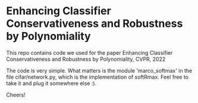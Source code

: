 # Enhancing Classifier Conservativeness and Robustness by Polynomiality

This repo contains code we used for the paper Enhancing Classifier Conservativeness and Robustness by Polynomiality, CVPR, 2022

The code is very simple. What matters is the module 'marco_softmax' in the file cifar/network.py, which is the implementation of softRmax. Feel free to take it and plug it somewhere else :).

Cheers!
